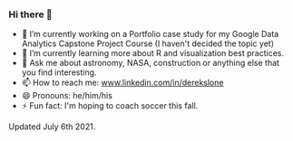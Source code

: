 ### Hi there 👋

- 🔭 I’m currently working on a Portfolio case study for my Google Data Analytics Capstone Project Course (I haven't decided the topic yet)
- 🌱 I’m currently learning more about R and visualization best practices.
- 💬 Ask me about astronomy, NASA, construction or anything else that you find interesting.
- 📫 How to reach me: www.linkedin.com/in/derekslone
- 😄 Pronouns: he/him/his
- ⚡ Fun fact: I'm hoping to coach soccer this fall.

Updated July 6th 2021.
